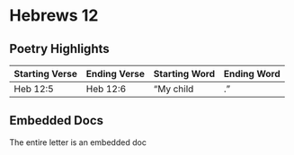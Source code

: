 # Hebrews 12

## Poetry Highlights

| Starting Verse | Ending Verse | Starting Word | Ending Word |
| :--- | :--- | :--- | :--- |
| Heb 12:5 | Heb 12:6 | “My child | .” |

## Embedded Docs

The entire letter is an embedded doc

